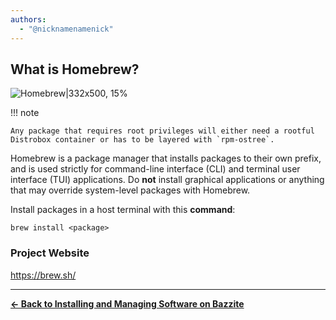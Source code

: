 ```yaml
---
authors:
  - "@nicknamenamenick"
---
```


<!-- ANCHOR: METADATA -->
<!--{"url_discourse": "https://universal-blue.discourse.group/docs?topic=2639", "fetched_at": "2024-09-03 16:43:07.277727+00:00"}-->
<!-- ANCHOR_END: METADATA -->

## What is Homebrew?

![Homebrew|332x500, 15%](../img/Homebrew.png)

!!! note
    
    Any package that requires root privileges will either need a rootful Distrobox container or has to be layered with `rpm-ostree`.

Homebrew is a package manager that installs packages to their own prefix, and is used strictly for command-line interface (CLI) and terminal user interface (TUI) applications. Do **not** install graphical applications or anything that may override system-level packages with Homebrew.

Install packages in a host terminal with this **command**:

```
brew install <package>
```

### Project Website

https://brew.sh/

<hr>

[ **← Back to Installing and Managing Software on Bazzite**](./index.md)
